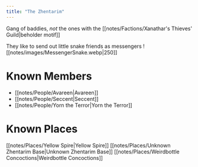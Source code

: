 ```yaml
---
title: "The Zhentarim"
---
```

Gang of baddies, *not* the ones with the [[notes/Factions/Xanathar's Thieves' Guild|beholder motif]]

They like to send out little snake friends as messengers
![[notes/images/MessengerSnake.webp|250]]

# Known Members
- [[notes/People/Avareen|Avareen]]
- [[notes/People/Seccent|Seccent]]
- [[notes/People/Yorn the Terror|Yorn the Terror]]

# Known Places
[[notes/Places/Yellow Spire|Yellow Spire]]
[[notes/Places/Unknown Zhentarim Base|Unknown Zhentarim Base]]
[[notes/Places/Weirdbottle Concoctions|Weirdbottle Concoctions]]
